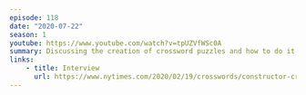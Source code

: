 ```yaml
---
episode: 118
date: "2020-07-22"
season: 1
youtube: https://www.youtube.com/watch?v=tpUZVfWSc0A
summary: Discussing the creation of crossword puzzles and how to do it for a living
links:
    - title: Interview
      url: https://www.nytimes.com/2020/02/19/crosswords/constructor-crossword-puzzles-trudeau.html
---
```

